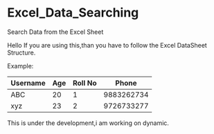 # Excel_Data_Searching
Search Data from the Excel Sheet

Hello If you are using this,than you have to follow the Excel DataSheet Structure.

Example:

| Username | Age | Roll No | Phone       |
| -------- | --- | ------- | ------------ |
| ABC      | 20  | 1       | 9883262734   |
| xyz      | 23  | 2       | 9726733277   |

This is under the development,i am working on dynamic.

 

